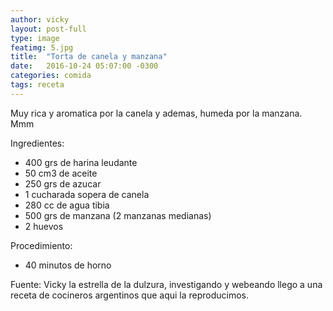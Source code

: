 ```yaml
---
author: vicky
layout: post-full
type: image
featimg: 5.jpg
title:  "Torta de canela y manzana"
date:   2016-10-24 05:07:00 -0300
categories: comida
tags: receta
---
```


Muy rica y aromatica por la canela y ademas, humeda por la manzana. Mmm


Ingredientes:

- 400 grs de harina leudante
- 50 cm3 de aceite
- 250 grs de azucar
- 1 cucharada sopera de canela
- 280 cc de agua tibia
- 500 grs de manzana (2 manzanas medianas)
- 2 huevos

Procedimiento:

- 40 minutos de horno



Fuente:
Vicky la estrella de la dulzura, investigando y webeando llego a una receta de cocineros argentinos que aqui la reproducimos.
